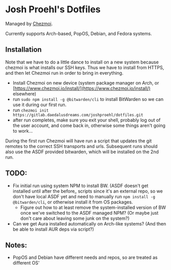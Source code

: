 # Josh Proehl's Dotfiles

Managed by [Chezmoi](https://www.chezmoi.io).

Currently supports Arch-based, PopOS, Debian, and Fedora systems.

## Installation
Note that we have to do a little dance to install on a new system because chezmoi is what installs our SSH keys. Thus we have to install from HTTPS, and then let Chezmoi run in order to bring in everything.

- Install Chezmoi on new device (system package manager on Arch, or [https://www.chezmoi.io/install/](https://www.chezmoi.io/install/) elsewhere) 
- run `sudo npm install -g @bitwarden/cli` to install BitWarden so we can use it during our first run.
- run `chezmoi init https://gitlab.daedalusdreams.com/joshproehl/dotfiles.git`
- after run completes, make sure you exit your shell, probably log out of the user account, and come back in, otherwise some things aren't going to work...

During the first run Chezmoi will have run a script that updates the git remotes to the correct SSH transports and urls. Subsequent runs should also use the ASDF provided bitwarden, which will be installed on the 2nd run.


## TODO: 
- Fix initial run using system NPM to install BW. (ASDF doesn't get installed until after the before_ scripts since it's an external repo, so we don't have local ASDF yet and need to manually run `npm install -g @bitwarden/cli`, or otherwise install it from OS packages.
  - Figure out how to at least remove the system-installed version of BW once we've switched to the ASDF managed NPM? (Or maybe just don't care about leaving some junk on the system?)
- Can we get Aura installed automatically on Arch-like systems? (And then be able to install AUR deps via script?)


## Notes:
- PopOS and Debian have different needs and repos, so are treated as different OS'
